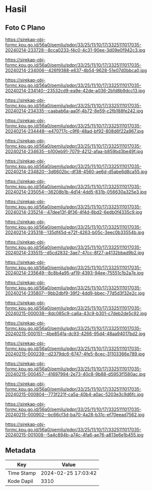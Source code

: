 # Hasil

## Foto C Plano

https://sirekap-obj-formc.kpu.go.id/56a0/pemilu/pdpr/33/25/11/10/17/3325111017035-20240214-233728--8cca0233-f4c0-4c31-90ee-3d09e0f942c3.jpg

https://sirekap-obj-formc.kpu.go.id/56a0/pemilu/pdpr/33/25/11/10/17/3325111017035-20240214-234006--426f9388-e637-4b54-9628-51e07d0bbca0.jpg

https://sirekap-obj-formc.kpu.go.id/56a0/pemilu/pdpr/33/25/11/10/17/3325111017035-20240214-234140--23532cd9-ea9e-42de-a036-2bfd8b9dcc13.jpg

https://sirekap-obj-formc.kpu.go.id/56a0/pemilu/pdpr/33/25/11/10/17/3325111017035-20240214-234335--caabab6a-aa0f-4b72-8e59-c2fb188fe242.jpg

https://sirekap-obj-formc.kpu.go.id/56a0/pemilu/pdpr/33/25/11/10/17/3325111017035-20240214-234448--e470717c-c9f6-48ad-bf92-808d6f22a967.jpg

https://sirekap-obj-formc.kpu.go.id/56a0/pemilu/pdpr/33/25/11/10/17/3325111017035-20240214-234635--b100eb91-7079-4212-afaa-b859bd3be49f.jpg

https://sirekap-obj-formc.kpu.go.id/56a0/pemilu/pdpr/33/25/11/10/17/3325111017035-20240214-234820--3d6602bc-df38-4560-ae6d-d5abe6d8ca55.jpg

https://sirekap-obj-formc.kpu.go.id/56a0/pemilu/pdpr/33/25/11/10/17/3325111017035-20240214-235054--36208b1b-4d14-4dd5-831b-056630a325e3.jpg

https://sirekap-obj-formc.kpu.go.id/56a0/pemilu/pdpr/33/25/11/10/17/3325111017035-20240214-235214--47dee13f-8f36-4f4d-8bd2-6edb0f4335c9.jpg

https://sirekap-obj-formc.kpu.go.id/56a0/pemilu/pdpr/33/25/11/10/17/3325111017035-20240214-235318--135df45d-e72f-4263-b05c-3eec0b33554b.jpg

https://sirekap-obj-formc.kpu.go.id/56a0/pemilu/pdpr/33/25/11/10/17/3325111017035-20240214-235515--d5cd2832-3ae7-47cc-8f27-a4132bbad9b2.jpg

https://sirekap-obj-formc.kpu.go.id/56a0/pemilu/pdpr/33/25/11/10/17/3325111017035-20240214-235649--8c8b4a95-af19-4393-94ee-75551c1b2a7e.jpg

https://sirekap-obj-formc.kpu.go.id/56a0/pemilu/pdpr/33/25/11/10/17/3325111017035-20240214-235807--9bb2dbf9-39f2-4dd9-bbec-77d5d3f32e2c.jpg

https://sirekap-obj-formc.kpu.go.id/56a0/pemilu/pdpr/33/25/11/10/17/3325111017035-20240215-000038--8dc085c9-ca6a-43c9-b301-c7deb2de5c92.jpg

https://sirekap-obj-formc.kpu.go.id/56a0/pemilu/pdpr/33/25/11/10/17/3325111017035-20240215-000151--4be854fa-dc93-4266-95d4-48aa94017bd2.jpg

https://sirekap-obj-formc.kpu.go.id/56a0/pemilu/pdpr/33/25/11/10/17/3325111017035-20240215-000239--d2379dc6-6747-4fe5-8cec-31103366e789.jpg

https://sirekap-obj-formc.kpu.go.id/56a0/pemilu/pdpr/33/25/11/10/17/3325111017035-20240215-000457--41697994-2e73-40c8-9b88-d5953f1580ac.jpg

https://sirekap-obj-formc.kpu.go.id/56a0/pemilu/pdpr/33/25/11/10/17/3325111017035-20240215-000804--773f221f-ca5a-40b4-a0ac-5203e3c9d6fc.jpg

https://sirekap-obj-formc.kpu.go.id/56a0/pemilu/pdpr/33/25/11/10/17/3325111017035-20240215-000902--bc66cf3d-ba70-4a28-b31c-ef70eead7562.jpg

https://sirekap-obj-formc.kpu.go.id/56a0/pemilu/pdpr/33/25/11/10/17/3325111017035-20240215-001008--5a4c894b-a74c-4fa6-ae76-a813e6e1b455.jpg


## Metadata

| Key        | Value               |
| ---------- | ------------------- |
| Time Stamp | 2024-02-25 17:03:42 |
| Kode Dapil | 3310                |



